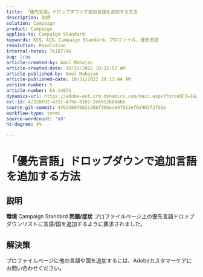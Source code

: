 ```yaml
---
title: 「優先言語」ドロップダウンで追加言語を追加する方法
description: 説明
solution: Campaign
product: Campaign
applies-to: Campaign Standard
keywords: KCS、ACS、Campaign Standard、プロファイル、優先言語
resolution: Resolution
internal-notes: TK187746
bug: true
article-created-by: Amol Mahajan
article-created-date: 10/31/2022 10:12:52 AM
article-published-by: Amol Mahajan
article-published-date: 10/31/2022 10:13:44 AM
version-number: 5
article-number: KA-14871
dynamics-url: https://adobe-ent.crm.dynamics.com/main.aspx?forceUCI=1&pagetype=entityrecord&etn=knowledgearticle&id=bb163392-0459-ed11-9561-6045bd006079
exl-id: 42328f02-431c-479a-8102-2e6952b6d4be
source-git-commit: 4702b69f883128bf305ec64f012ef01903f3f582
workflow-type: tm+mt
source-wordcount: '68'
ht-degree: 4%

---
```


# 「優先言語」ドロップダウンで追加言語を追加する方法

## 説明

<b>環境</b>
Campaign Standard
<b>問題/症状</b>
プロファイルページ上の優先言語ドロップダウンリストに言語/国を追加するように要求されました。


## 解決策


プロファイルページに他の言語や国を追加するには、Adobeカスタマーケアにお問い合わせください。
